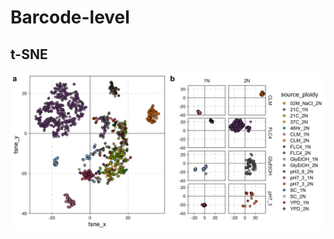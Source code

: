 # Barcode-level

## t-SNE

<center>
    <img src="../../img/tsne_by_bc.png" width = "700px">
    <figcaption>
        <!--<strong>Diploid lineage summary.</strong>-->
    </figcaption>
</center>